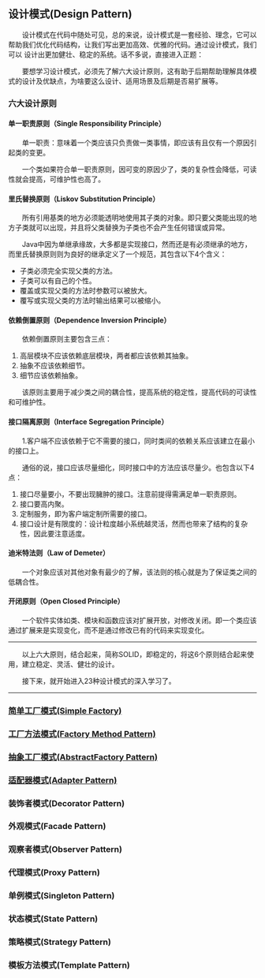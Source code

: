 ## 设计模式(Design Pattern)

&emsp;&emsp;设计模式在代码中随处可见，总的来说，设计模式是一套经验、理念，它可以帮助我们优化代码结构，让我们写出更加高效、优雅的代码。通过设计模式，我们可以
设计出更加健壮、稳定的系统。话不多说，直接进入正题：

&emsp;&emsp;要想学习设计模式，必须先了解六大设计原则，这有助于后期帮助理解具体模式的设计及优缺点，为啥要这么设计、适用场景及后期是否易扩展等。

### 六大设计原则

#### 单一职责原则（Single Responsibility Principle）

&emsp;&emsp;单一职责：意味着一个类应该只负责做一类事情，即应该有且仅有一个原因引起类的变更。

&emsp;&emsp;一个类如果符合单一职责原则，因可变的原因少了，类的复杂性会降低，可读性就会提高，可维护性也高了。

#### 里氏替换原则（Liskov Substitution Principle）

&emsp;&emsp;所有引用基类的地方必须能透明地使用其子类的对象。即只要父类能出现的地方子类就可以出现，并且将父类替换为子类也不会产生任何错误或异常。

&emsp;&emsp;Java中因为单继承缘故，大多都是实现接口，然而还是有必须继承的地方，而里氏替换原则则为良好的继承定义了一个规范，其包含以下4个含义：

- 子类必须完全实现父类的方法。
- 子类可以有自己的个性。
- 覆盖或实现父类的方法时参数可以被放大。
- 覆写或实现父类的方法时输出结果可以被缩小。

#### 依赖倒置原则（Dependence Inversion Principle）

&emsp;&emsp;依赖倒置原则主要包含三点：  
1. 高层模块不应该依赖底层模块，两者都应该依赖其抽象。
2. 抽象不应该依赖细节。
3. 细节应该依赖抽象。

&emsp;&emsp;该原则主要用于减少类之间的耦合性，提高系统的稳定性，提高代码的可读性和可维护性。

#### 接口隔离原则（Interface Segregation Principle）

&emsp;&emsp;1.客户端不应该依赖于它不需要的接口，同时类间的依赖关系应该建立在最小的接口上。

&emsp;&emsp;通俗的说，接口应该尽量细化，同时接口中的方法应该尽量少。也包含以下4点：

1. 接口尽量要小，不要出现臃肿的接口。注意前提得需满足单一职责原则。 
2. 接口要高内聚。
3. 定制服务，即为客户端定制所需要的接口。
4. 接口设计是有限度的：设计粒度越小系统越灵活，然而也带来了结构的复杂性，因此要注意适度。


#### 迪米特法则（Law of Demeter）

&emsp;&emsp;一个对象应该对其他对象有最少的了解，该法则的核心就是为了保证类之间的低耦合性。


#### 开闭原则（Open Closed Principle）

&emsp;&emsp;一个软件实体如类、模块和函数应该对扩展开放，对修改关闭。即一个类应该通过扩展来是实现变化，而不是通过修改已有的代码来实现变化。


---------------------------

&emsp;&emsp;以上六大原则，结合起来，简称SOLID，即稳定的，将这6个原则结合起来使用，建立稳定、灵活、健壮的设计。

&emsp;&emsp;接下来，就开始进入23种设计模式的深入学习了。

---------------------------


### [简单工厂模式(Simple Factory)](https://github.com/GRain-long/ddstudy/blob/dev/ddstudy-designpattern/src/main/java/com/ddstudy/simplefactory/README.md)

### [工厂方法模式(Factory Method Pattern)](https://github.com/GRain-long/ddstudy/blob/dev/ddstudy-designpattern/src/main/java/com/ddstudy/factorymethod/README.md)

### [抽象工厂模式(AbstractFactory Pattern)](https://github.com/GRain-long/ddstudy/blob/dev/ddstudy-designpattern/src/main/java/com/ddstudy/abstractfactory/README.md)

### [适配器模式(Adapter Pattern)](https://github.com/GRain-long/ddstudy/blob/dev/ddstudy-designpattern/src/main/java/com/ddstudy/adapter/README.md)

### 装饰者模式(Decorator Pattern)

### 外观模式(Facade Pattern)

### 观察者模式(Observer Pattern)

### 代理模式(Proxy Pattern)

### 单例模式(Singleton Pattern)

### 状态模式(State Pattern)

### 策略模式(Strategy Pattern)

### 模板方法模式(Template Pattern)


